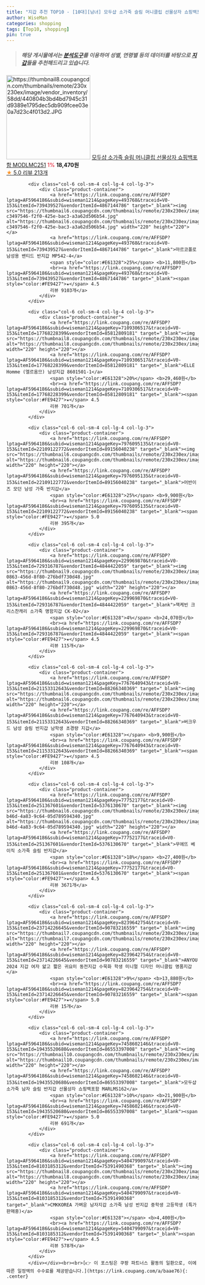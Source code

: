 ```yaml
---
title: "지갑 추천 TOP10 - [10대][남녀] 모두샵 소가죽 슬림 머니클립 선물상자 쇼핑백포함 MODLMC251"
author: WiseMan
categories: shopping
tags: [Top10, shopping]
pin: true
---
```


> ##### 해당 게시물에서는 [**분석도구**](https://itemscout.io/)를 이용하여 **성별**, **연령별** 등의 데이터를 바탕으로 [**지갑**](https://link.coupang.com/a/baae76)들을 추천해드리고 있습니다.
<div class="container"><div class="row">
            <div class="col-6 col-sm-4 col-lg-4 col-lg-3">
                <div class="product-container">
                    <a href="https://link.coupang.com/re/AFFSDP?lptag=AF5964186&subid=wiseman1214&pageKey=7668493200&traceid=V0-153&itemId=20450253487&vendorItemId=87530608462" target="_blank"><img src="https://thumbnail8.coupangcdn.com/thumbnails/remote/230x230ex/image/vendor_inventory/58dd/440804b3bd4bd7945c31d9389e1795dec5db909fcee03e0a7d23c4f013d2.JPG" alt="https://thumbnail8.coupangcdn.com/thumbnails/remote/230x230ex/image/vendor_inventory/58dd/440804b3bd4bd7945c31d9389e1795dec5db909fcee03e0a7d23c4f013d2.JPG" width="220" height="220"></a>
                    <a href="https://link.coupang.com/re/AFFSDP?lptag=AF5964186&subid=wiseman1214&pageKey=7668493200&traceid=V0-153&itemId=20450253487&vendorItemId=87530608462" target="_blank">모두샵 소가죽 슬림 머니클립 선물상자 쇼핑백포함 MODLMC251</a>
                    <span style="color:#E61328">1%</span> <b>18,470원</b>
                    <br><a href="https://link.coupang.com/re/AFFSDP?lptag=AF5964186&subid=wiseman1214&pageKey=7668493200&traceid=V0-153&itemId=20450253487&vendorItemId=87530608462" target="_blank"><span style="color:#FE9427">★</span> 5.0
                    리뷰 213개</a>
                </div>
            </div>
            
            <div class="col-6 col-sm-4 col-lg-4 col-lg-3">
                <div class="product-container">
                    <a href="https://link.coupang.com/re/AFFSDP?lptag=AF5964186&subid=wiseman1214&pageKey=493768&traceid=V0-153&itemId=739439527&vendorItemId=4867144786" target="_blank"><img src="https://thumbnail6.coupangcdn.com/thumbnails/remote/230x230ex/image/retail/images/1281550067693402-c3497546-f2f0-425e-bac3-a3a62d506b54.jpg" alt="https://thumbnail6.coupangcdn.com/thumbnails/remote/230x230ex/image/retail/images/1281550067693402-c3497546-f2f0-425e-bac3-a3a62d506b54.jpg" width="220" height="220"></a>
                    <a href="https://link.coupang.com/re/AFFSDP?lptag=AF5964186&subid=wiseman1214&pageKey=493768&traceid=V0-153&itemId=739439527&vendorItemId=4867144786" target="_blank">마르코폴로 남성용 밴티드 반지갑 MP542-4</a>
                    <span style="color:#E61328">25%</span> <b>11,800원</b>
                    <br><a href="https://link.coupang.com/re/AFFSDP?lptag=AF5964186&subid=wiseman1214&pageKey=493768&traceid=V0-153&itemId=739439527&vendorItemId=4867144786" target="_blank"><span style="color:#FE9427">★</span> 4.5
                    리뷰 9103개</a>
                </div>
            </div>
            
            <div class="col-6 col-sm-4 col-lg-4 col-lg-3">
                <div class="product-container">
                    <a href="https://link.coupang.com/re/AFFSDP?lptag=AF5964186&subid=wiseman1214&pageKey=7109306517&traceid=V0-153&itemId=17768228399&vendorItemId=85812809181" target="_blank"><img src="https://thumbnail8.coupangcdn.com/thumbnails/remote/230x230ex/image/vendor_inventory/5f21/49f643664c3c2d734e048657f81e1dee8d448c50bbc97b35eec8f685509c.jpg" alt="https://thumbnail8.coupangcdn.com/thumbnails/remote/230x230ex/image/vendor_inventory/5f21/49f643664c3c2d734e048657f81e1dee8d448c50bbc97b35eec8f685509c.jpg" width="220" height="220"></a>
                    <a href="https://link.coupang.com/re/AFFSDP?lptag=AF5964186&subid=wiseman1214&pageKey=7109306517&traceid=V0-153&itemId=17768228399&vendorItemId=85812809181" target="_blank">ELLE Homme (엘르옴므) 남성지갑 8601501-1</a>
                    <span style="color:#E61328">20%</span> <b>29,460원</b>
                    <br><a href="https://link.coupang.com/re/AFFSDP?lptag=AF5964186&subid=wiseman1214&pageKey=7109306517&traceid=V0-153&itemId=17768228399&vendorItemId=85812809181" target="_blank"><span style="color:#FE9427">★</span> 4.5
                    리뷰 701개</a>
                </div>
            </div>
            
            <div class="col-6 col-sm-4 col-lg-4 col-lg-3">
                <div class="product-container">
                    <a href="https://link.coupang.com/re/AFFSDP?lptag=AF5964186&subid=wiseman1214&pageKey=7976095135&traceid=V0-153&itemId=22109122772&vendorItemId=89156040238" target="_blank"><img src="https://thumbnail6.coupangcdn.com/thumbnails/remote/230x230ex/image/vendor_inventory/c19a/27ff3309d2b9c72dbadd57b9d6add60102aefa15df7a20b0f208fa845e1b.jpg" alt="https://thumbnail6.coupangcdn.com/thumbnails/remote/230x230ex/image/vendor_inventory/c19a/27ff3309d2b9c72dbadd57b9d6add60102aefa15df7a20b0f208fa845e1b.jpg" width="220" height="220"></a>
                    <a href="https://link.coupang.com/re/AFFSDP?lptag=AF5964186&subid=wiseman1214&pageKey=7976095135&traceid=V0-153&itemId=22109122772&vendorItemId=89156040238" target="_blank">어반이즈 모던 남성 가죽 반지갑</a>
                    <span style="color:#E61328">25%</span> <b>9,900원</b>
                    <br><a href="https://link.coupang.com/re/AFFSDP?lptag=AF5964186&subid=wiseman1214&pageKey=7976095135&traceid=V0-153&itemId=22109122772&vendorItemId=89156040238" target="_blank"><span style="color:#FE9427">★</span> 5.0
                    리뷰 395개</a>
                </div>
            </div>
            
            <div class="col-6 col-sm-4 col-lg-4 col-lg-3">
                <div class="product-container">
                    <a href="https://link.coupang.com/re/AFFSDP?lptag=AF5964186&subid=wiseman1214&pageKey=229969870&traceid=V0-153&itemId=729316787&vendorItemId=4844422059" target="_blank"><img src="https://thumbnail9.coupangcdn.com/thumbnails/remote/230x230ex/image/retail/images/2019/05/28/1/1/c3a85021-0863-456d-8f80-276bdf730d48.jpg" alt="https://thumbnail9.coupangcdn.com/thumbnails/remote/230x230ex/image/retail/images/2019/05/28/1/1/c3a85021-0863-456d-8f80-276bdf730d48.jpg" width="220" height="220"></a>
                    <a href="https://link.coupang.com/re/AFFSDP?lptag=AF5964186&subid=wiseman1214&pageKey=229969870&traceid=V0-153&itemId=729316787&vendorItemId=4844422059" target="_blank">잭케빈 크리스찬캐리 소가죽 명함지갑 CK-02</a>
                    <span style="color:#E61328">4%</span> <b>24,070원</b>
                    <br><a href="https://link.coupang.com/re/AFFSDP?lptag=AF5964186&subid=wiseman1214&pageKey=229969870&traceid=V0-153&itemId=729316787&vendorItemId=4844422059" target="_blank"><span style="color:#FE9427">★</span> 4.5
                    리뷰 115개</a>
                </div>
            </div>
            
            <div class="col-6 col-sm-4 col-lg-4 col-lg-3">
                <div class="product-container">
                    <a href="https://link.coupang.com/re/AFFSDP?lptag=AF5964186&subid=wiseman1214&pageKey=7767640943&traceid=V0-153&itemId=21153312643&vendorItemId=88266340369" target="_blank"><img src="https://thumbnail6.coupangcdn.com/thumbnails/remote/230x230ex/image/vendor_inventory/e4fd/d183bd27159279e27e014bc8c7bee775c113005291acd2f6c82f64f54f38.jpg" alt="https://thumbnail6.coupangcdn.com/thumbnails/remote/230x230ex/image/vendor_inventory/e4fd/d183bd27159279e27e014bc8c7bee775c113005291acd2f6c82f64f54f38.jpg" width="220" height="220"></a>
                    <a href="https://link.coupang.com/re/AFFSDP?lptag=AF5964186&subid=wiseman1214&pageKey=7767640943&traceid=V0-153&itemId=21153312643&vendorItemId=88266340369" target="_blank">버크우드 남성 슬림 반지갑 남학생 초경량 지갑</a>
                    <span style="color:#E61328"></span> <b>9,900원</b>
                    <br><a href="https://link.coupang.com/re/AFFSDP?lptag=AF5964186&subid=wiseman1214&pageKey=7767640943&traceid=V0-153&itemId=21153312643&vendorItemId=88266340369" target="_blank"><span style="color:#FE9427">★</span> 4.5
                    리뷰 108개</a>
                </div>
            </div>
            
            <div class="col-6 col-sm-4 col-lg-4 col-lg-3">
                <div class="product-container">
                    <a href="https://link.coupang.com/re/AFFSDP?lptag=AF5964186&subid=wiseman1214&pageKey=77752177&traceid=V0-153&itemId=251367601&vendorItemId=5376130670" target="_blank"><img src="https://thumbnail6.coupangcdn.com/thumbnails/remote/230x230ex/image/retail/images/2019/09/24/15/1/43135f41-b46d-4a83-9c64-05d789594340.jpg" alt="https://thumbnail6.coupangcdn.com/thumbnails/remote/230x230ex/image/retail/images/2019/09/24/15/1/43135f41-b46d-4a83-9c64-05d789594340.jpg" width="220" height="220"></a>
                    <a href="https://link.coupang.com/re/AFFSDP?lptag=AF5964186&subid=wiseman1214&pageKey=77752177&traceid=V0-153&itemId=251367601&vendorItemId=5376130670" target="_blank">무에뜨 베이직 소가죽 슬림 반지갑</a>
                    <span style="color:#E61328">18%</span> <b>27,400원</b>
                    <br><a href="https://link.coupang.com/re/AFFSDP?lptag=AF5964186&subid=wiseman1214&pageKey=77752177&traceid=V0-153&itemId=251367601&vendorItemId=5376130670" target="_blank"><span style="color:#FE9427">★</span> 4.5
                    리뷰 3671개</a>
                </div>
            </div>
            
            <div class="col-6 col-sm-4 col-lg-4 col-lg-3">
                <div class="product-container">
                    <a href="https://link.coupang.com/re/AFFSDP?lptag=AF5964186&subid=wiseman1214&pageKey=8239642754&traceid=V0-153&itemId=23714226645&vendorItemId=90783216559" target="_blank"><img src="https://thumbnail7.coupangcdn.com/thumbnails/remote/230x230ex/image/vendor_inventory/d524/da2fed6244f19ac14facb4f004f8ea50d45fa40d744e951132fe1e589c5d.jpg" alt="https://thumbnail7.coupangcdn.com/thumbnails/remote/230x230ex/image/vendor_inventory/d524/da2fed6244f19ac14facb4f004f8ea50d45fa40d744e951132fe1e589c5d.jpg" width="220" height="220"></a>
                    <a href="https://link.coupang.com/re/AFFSDP?lptag=AF5964186&subid=wiseman1214&pageKey=8239642754&traceid=V0-153&itemId=23714226645&vendorItemId=90783216559" target="_blank">ANYOU 2024 지갑 여자 얇고 짧은 귀요미 동전지갑 수묵화 학생 미니멀 디자인 머니클립 명품지갑</a>
                    <span style="color:#E61328">9%</span> <b>13,880원</b>
                    <br><a href="https://link.coupang.com/re/AFFSDP?lptag=AF5964186&subid=wiseman1214&pageKey=8239642754&traceid=V0-153&itemId=23714226645&vendorItemId=90783216559" target="_blank"><span style="color:#FE9427">★</span> 5.0
                    리뷰 15개</a>
                </div>
            </div>
            
            <div class="col-6 col-sm-4 col-lg-4 col-lg-3">
                <div class="product-container">
                    <a href="https://link.coupang.com/re/AFFSDP?lptag=AF5964186&subid=wiseman1214&pageKey=7458602146&traceid=V0-153&itemId=19435520680&vendorItemId=86553397008" target="_blank"><img src="https://thumbnail10.coupangcdn.com/thumbnails/remote/230x230ex/image/vendor_inventory/8421/20419a2b43134778368a29cc8247af0c4c27a0f334291dac6d3a8959a2ae.JPG" alt="https://thumbnail10.coupangcdn.com/thumbnails/remote/230x230ex/image/vendor_inventory/8421/20419a2b43134778368a29cc8247af0c4c27a0f334291dac6d3a8959a2ae.JPG" width="220" height="220"></a>
                    <a href="https://link.coupang.com/re/AFFSDP?lptag=AF5964186&subid=wiseman1214&pageKey=7458602146&traceid=V0-153&itemId=19435520680&vendorItemId=86553397008" target="_blank">모두샵 소가죽 남자 슬림 반지갑 선물상자 쇼핑백포함 MARLMS162</a>
                    <span style="color:#E61328">10%</span> <b>21,900원</b>
                    <br><a href="https://link.coupang.com/re/AFFSDP?lptag=AF5964186&subid=wiseman1214&pageKey=7458602146&traceid=V0-153&itemId=19435520680&vendorItemId=86553397008" target="_blank"><span style="color:#FE9427">★</span> 5.0
                    리뷰 691개</a>
                </div>
            </div>
            
            <div class="col-6 col-sm-4 col-lg-4 col-lg-3">
                <div class="product-container">
                    <a href="https://link.coupang.com/re/AFFSDP?lptag=AF5964186&subid=wiseman1214&pageKey=5404799097&traceid=V0-153&itemId=8103185312&vendorItemId=75391490368" target="_blank"><img src="https://thumbnail8.coupangcdn.com/thumbnails/remote/230x230ex/image/vendor_inventory/a32e/7ecf69e7211597d6f60e34e09fe809b17eadacd5d59d06b9e21dbb5ef309.png" alt="https://thumbnail8.coupangcdn.com/thumbnails/remote/230x230ex/image/vendor_inventory/a32e/7ecf69e7211597d6f60e34e09fe809b17eadacd5d59d06b9e21dbb5ef309.png" width="220" height="220"></a>
                    <a href="https://link.coupang.com/re/AFFSDP?lptag=AF5964186&subid=wiseman1214&pageKey=5404799097&traceid=V0-153&itemId=8103185312&vendorItemId=75391490368" target="_blank">CMKKOREA 가벼운 남자지갑 소가죽 남성 반지갑 중학생 고등학생 (특가판매중)</a>
                    <span style="color:#E61328"></span> <b>4,400원</b>
                    <br><a href="https://link.coupang.com/re/AFFSDP?lptag=AF5964186&subid=wiseman1214&pageKey=5404799097&traceid=V0-153&itemId=8103185312&vendorItemId=75391490368" target="_blank"><span style="color:#FE9427">★</span> 4.5
                    리뷰 578개</a>
                </div>
            </div>
            </div></div><br><br>[👉 이 포스팅은 쿠팡 파트너스 활동의 일환으로, 이에 따른 일정액의 수수료를 제공받습니다.](https://link.coupang.com/a/baae76){: .center}